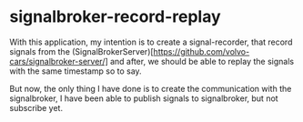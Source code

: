 # signalbroker-record-replay

With this application, my intention is to create a signal-recorder, that record signals from the (SignalBrokerServer)[https://github.com/volvo-cars/signalbroker-server/]
and after, we should be able to replay the signals with the same timestamp so to say.

But now, the only thing I have done is to create the communication with the signalbroker, I have been able to publish signals to signalbroker, but not subscribe yet. 
